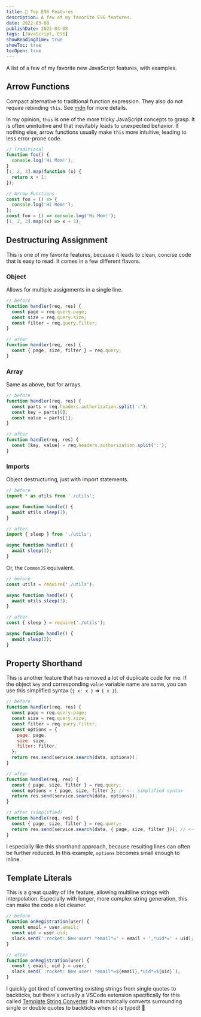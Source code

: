 ```yaml
---
title: 🥇 Top ES6 Features
description: A few of my favorite ES6 features.
date: 2022-03-08
publishDate: 2022-03-08
tags: [JavaScript, ES6]
showReadingTime: true
showToc: true
tocOpen: true
---
```


A list of a few of my favorite new JavaScript features, with examples.

## Arrow Functions

Compact alternative to traditional function expression. They also do not require rebinding `this`. See [mdn](https://developer.mozilla.org/en-US/docs/Web/JavaScript/Reference/Functions/Arrow_functions) for more details.

In my opinion, `this` is one of the more tricky JavaScript concepts to grasp. It is often unintuitive and that inevitably leads to unexpected behavior. If nothing else, arrow functions usually make `this` more intuitive, leading to less error-prone code.

```javascript
// Traditional
function foo() {
  console.log('Hi Mom!');
}
[1, 2, 3].map(function (x) {
  return x + 1;
});

// Arrow Functions
const foo = () => {
  console.log('Hi Mom!');
};
const foo = () => console.log('Hi Mom!');
[1, 2, 3].map((x) => x + 1);
```

## Destructuring Assignment

This is one of my favorite features, because it leads to clean, concise code that is easy to read. It comes in a few different flavors.

### Object

Allows for multiple assignments in a single line.

```javascript
// before
function handler(req, res) {
  const page = req.query.page;
  const size = req.query.size;
  const filter = req.query.filter;
}

// after
function handler(req, res) {
  const { page, size, filter } = req.query;
}
```

### Array

Same as above, but for arrays.

```javascript
// before
function handler(req, res) {
  const parts = req.headers.authorization.split(':');
  const key = parts[0];
  const value = parts[1];
}

// after
function handle(req, res) {
  const [key, value] = req.headers.authorization.split(':');
}
```

### Imports

Object destructuring, just with import statements.

```javascript
// before
import * as utils from './utils';

async function handle() {
  await utils.sleep(3);
}

// after
import { sleep } from './utils';

async function handle() {
  await sleep(3);
}
```

Or, the `CommonJS` equivalent.

```javascript
// before
const utils = require('./utils');

async function handle() {
  await utils.sleep(3);
}

// after
const { sleep } = require('./utils');

async function handle() {
  await sleep(3);
}
```

## Property Shorthand

This is another feature that has removed a lot of duplicate code for me. If the object `key` and corresponding `value` variable name are same, you can use this simplified syntax (`{ x: x }` => `{ x }`).

```javascript
// before
function handler(req, res) {
  const page = req.query.page;
  const size = req.query.size;
  const filter = req.query.filter;
  const options = {
    page: page,
    size: size,
    filter: filter,
  };
  return res.send(service.search(data, options));
}

// after
function handle(req, res) {
  const { page, size, filter } = req.query;
  const options = { page, size, filter }; // <-- simplified syntax
  return res.send(service.search(data, options));
}

// after (simplified)
function handle(req, res) {
  const { page, size, filter } = req.query;
  return res.send(service.search(data, { page, size, filter })); // <-- inline
}
```

I especially like this shorthand approach, because resulting lines can often be further reduced. In this example, `options` becomes small enough to inline.

## Template Literals

This is a great quality of life feature, allowing multiline strings with interpolation. Especially with longer, more complex string generation, this can make the code a lot cleaner.

```javascript
// before
function onRegistration(user) {
  const email = user.email;
  const uid = user.uid;
  slack.send(':rocket: New user! *email*=' + email + ',*uid*=' + uid);
}

// after
function onRegistration(user) {
  const { email, uid } = user;
  slack.send(`:rocket: New user! *email*=${email},*uid*=${uid}`);
}
```

I quickly got tired of converting existing strings from single quotes to backticks, but there's actually a VSCode extension specifically for this called [Template String Converter](https://marketplace.visualstudio.com/items?itemName=meganrogge.template-string-converter). It automatically converts surrounding single or double quotes to backticks when `${` is typed! 🎉
